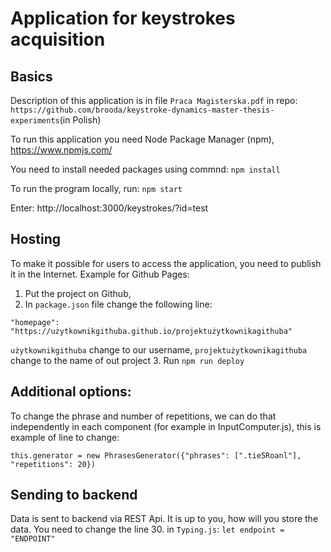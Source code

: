 # Application for keystrokes acquisition

## Basics
Description of this application is in file `Praca Magisterska.pdf` in repo: `https://github.com/brooda/keystroke-dynamics-master-thesis-experiments`(in Polish)

To run this application you need Node Package Manager (npm), https://www.npmjs.com/

You need to install needed packages using commnd:
`npm install`

To run the program locally, run:
`npm start`

Enter: http://localhost:3000/keystrokes/?id=test

## Hosting
To make it possible for users to access the application, you need to publish it in the Internet. Example for Github Pages:
1. Put the project on Github,
2. In `package.json` file change the following line:


`"homepage": "https://użytkownikgithuba.github.io/projektużytkownikagithuba"`

`użytkownikgithuba` change to our username, `projektużytkownikagithuba` change to the name of out project
3. Run
`npm run deploy`


## Additional options:
To change the phrase and number of repetitions, we can do that independently in each component (for example in InputComputer.js), this is example of line to change:

`this.generator = new PhrasesGenerator({"phrases": [".tie5Roanl"], "repetitions": 20})`

## Sending to backend
Data is sent to backend via REST Api. It is up to you, how will you store the data. You need to change the line 30. in `Typing.js`:
`let endpoint = "ENDPOINT"`
